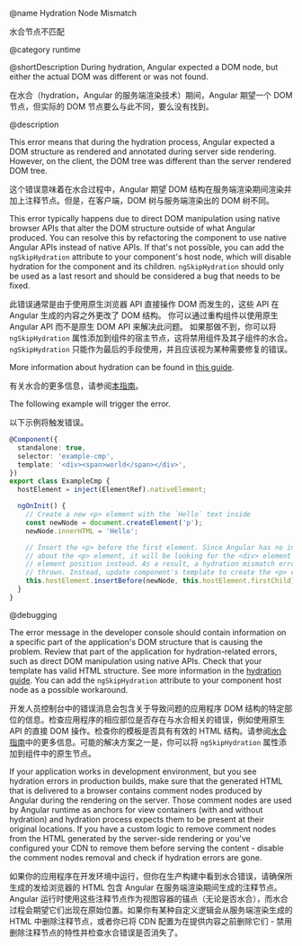 @name Hydration Node Mismatch

水合节点不匹配

@category runtime

@shortDescription During hydration, Angular expected a DOM node, but either the actual DOM was different or was not found.

在水合（hydration，Angular 的服务端渲染技术）期间，Angular 期望一个 DOM 节点，但实际的 DOM 节点要么与此不同，要么没有找到。

@description

This error means that during the hydration process, Angular expected a DOM structure as rendered and annotated during server side rendering. However, on the client, the DOM tree was different than the server rendered DOM tree.

这个错误意味着在水合过程中，Angular 期望 DOM 结构在服务端渲染期间渲染并加上注释节点。但是，在客户端，DOM 树与服务端渲染出的 DOM 树不同。

This error typically happens due to direct DOM manipulation using native browser APIs that alter the DOM structure outside of what Angular produced. You can resolve this by refactoring the component to use native Angular APIs instead of native APIs. If that's not possible, you can add the `ngSkipHydration` attribute to your component's host node, which will disable hydration for the component and its children. `ngSkipHydration` should only be used as a last resort and should be considered a bug that needs to be fixed.

此错误通常是由于使用原生浏览器 API 直接操作 DOM 而发生的，这些 API 在 Angular 生成的内容之外更改了 DOM 结构。 你可以通过重构组件以使用原生 Angular API 而不是原生 DOM API 来解决此问题。 如果那做不到，你可以将 `ngSkipHydration` 属性添加到组件的宿主节点，这将禁用组件及其子组件的水合。 `ngSkipHydration` 只能作为最后的手段使用，并且应该视为某种需要修复的错误。

More information about hydration can be found in [this guide](guide/hydration).

有关水合的更多信息，请参阅[本指南](guide/hydration)。

The following example will trigger the error.

以下示例将触发错误。

```typescript
@Component({
  standalone: true,
  selector: 'example-cmp',
  template: '<div><span>world</span></div>',
})
export class ExampleCmp {
  hostElement = inject(ElementRef).nativeElement;

  ngOnInit() {
    // Create a new <p> element with the `Hello` text inside
    const newNode = document.createElement('p');
    newNode.innerHTML = 'Hello';

    // Insert the <p> before the first element. Since Angular has no information
    // about the <p> element, it will be looking for the <div> element at the first
    // element position instead. As a result, a hydration mismatch error would be
    // thrown. Instead, update component's template to create the <p> element.
    this.hostElement.insertBefore(newNode, this.hostElement.firstChild);
  }
}
```

@debugging

The error message in the developer console should contain information on a specific part of the application's DOM structure that is causing the problem. Review that part of the application for hydration-related errors, such as direct DOM manipulation using native APIs.
Check that your template has valid HTML structure. See more information in the [hydration guide](guide/hydration#valid-html-structure).
You can add the `ngSkipHydration` attribute to your component host node as a possible workaround.

开发人员控制台中的错误消息会包含关于导致问题的应用程序 DOM 结构的特定部位的信息。检查应用程序的相应部位是否存在与水合相关的错误，例如使用原生 API 的直接 DOM 操作。检查你的模板是否具有有效的 HTML 结构。请参阅[水合指南](guide/hydration#valid-html-structure)中的更多信息。可能的解决方案之一是，你可以将 `ngSkipHydration` 属性添加到组件中的原生节点。

If your application works in development environment, but you see hydration errors in production builds, make sure that the generated HTML that is delivered to a browser contains comment nodes produced by Angular during the rendering on the server. Those comment nodes are used by Angular runtime as anchors for view containers \(with and without hydration\) and hydration process expects them to be present at their original locations. If you have a custom logic to remove comment nodes from the HTML generated by the server-side rendering or you've configured your CDN to remove them before serving the content - disable the comment nodes removal and check if hydration errors are gone.

如果你的应用程序在开发环境中运行，但你在生产构建中看到水合错误，请确保所生成的发给浏览器的 HTML 包含 Angular 在服务端渲染期间生成的注释节点。 Angular 运行时使用这些注释节点作为视图容器的锚点（无论是否水合），而水合过程会期望它们出现在原始位置。如果你有某种自定义逻辑会从服务端渲染生成的 HTML 中删除注释节点，或者你已将 CDN 配置为在提供内容之前删除它们 - 禁用删除注释节点的特性并检查水合错误是否消失了。
